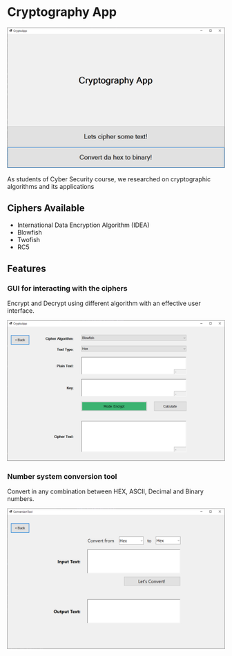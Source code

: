 # Cryptography App
![Main Screen Interface](app-screenshots/main-screen.png)

As students of Cyber Security course, we researched on cryptographic algorithms and its applications

## Ciphers Available
*  International Data Encryption Algorithm (IDEA) 
*  Blowfish
*  Twofish
*  RC5

## Features

### GUI for interacting with the ciphers
Encrypt and Decrypt using different algorithm with an effective user interface. 

![Main Screen Interface](app-screenshots/cipher-screen.png)

### Number system conversion tool
Convert in any combination between HEX, ASCII, Decimal and Binary numbers.

![Main Screen Interface](app-screenshots/convert-screen.png)
